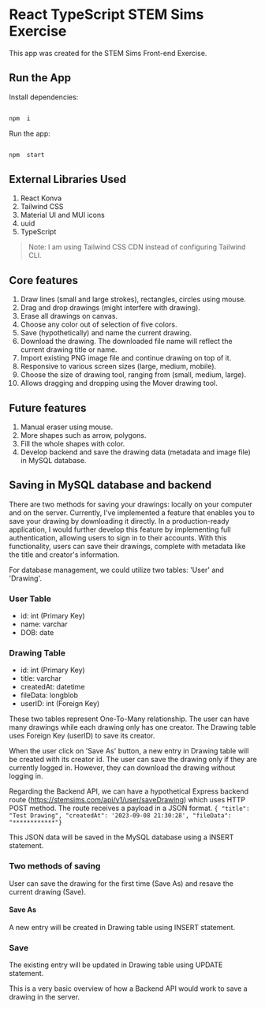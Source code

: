 
# React TypeScript STEM Sims Exercise

 This app was created for the STEM Sims Front-end Exercise.

## Run the App

Install dependencies:
```bash

npm  i

```
Run the app:

```bash

npm  start

```
## External Libraries Used

 1. React Konva
 2. Tailwind CSS
 3. Material UI and MUI icons
 4. uuid
 5. TypeScript

> Note: I am using Tailwind CSS CDN instead of configuring Tailwind CLI.

## Core features

 1. Draw lines (small and large strokes), rectangles, circles using mouse.
 2. Drag and drop drawings (might interfere with drawing).
 2. Erase all drawings on canvas.
 3. Choose any color out of selection of five colors.
 4. Save (hypothetically) and name the current drawing.
 5. Download the drawing. The downloaded file name will reflect the current drawing title or name.
 6. Import existing PNG image file and continue drawing on top of it.
 7. Responsive to various screen sizes (large, medium, mobile).
 8. Choose the size of drawing tool, ranging from (small, medium, large).
 9. Allows dragging and dropping using the Mover drawing tool.

## Future features

 1. Manual eraser using mouse.
 2. More shapes such as arrow, polygons.
 3. Fill the whole shapes with color.
 4. Develop backend and save the drawing data (metadata and image file) in MySQL database.

## Saving in MySQL database and backend

There are two methods for saving your drawings: locally on your computer and on the server. Currently, I've implemented a feature that enables you to save your drawing by downloading it directly. In a production-ready application, I would further develop this feature by implementing full authentication, allowing users to sign in to their accounts. With this functionality, users can save their drawings, complete with metadata like the title and creator's information.

For database management, we could utilize two tables: 'User' and 'Drawing'.

### User Table

 - id: int (Primary Key)
 - name: varchar
 - DOB: date

### Drawing Table

 - id: int (Primary Key)
 - title: varchar
 - createdAt: datetime
 - fileData: longblob
 - userID: int (Foreign Key)

These two tables represent One-To-Many relationship. The user can have many drawings while each drawing only has one creator. The Drawing table uses Foreign Key (userID) to save its creator. 

When the user click on 'Save As' button, a new entry in Drawing table will be created with its creator id. The user can save the drawing only if they are currently logged in. However, they can download the drawing without logging in.

Regarding the Backend API, we can have a hypothetical Express backend route (https://stemsims.com/api/v1/user/saveDrawing) which uses HTTP POST method. The route receives a payload in a JSON format. ```{ "title": "Test Drawing", "createdAt": '2023-09-08 21:30:28', "fileData": "************"}```

This JSON data will be saved in the MySQL database using a INSERT statement.

### Two methods of saving
User can save the drawing for the first time (Save As) and resave the current drawing (Save).

#### Save As
A new entry will be created in Drawing table using INSERT statement.

### Save
The existing entry will be updated in Drawing table using UPDATE statement. 

This is a very basic overview of how a Backend API would work to save a drawing in the server. 
